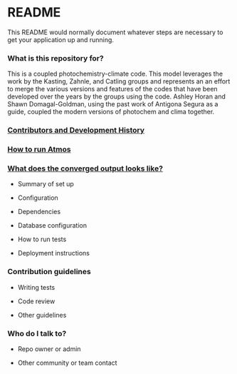 # README #

This README would normally document whatever steps are necessary to get your application up and running.

### What is this repository for? ###

This is a coupled photochemistry-climate code. This model leverages
the work by the Kasting, Zahnle, and Catling groups and represents an
an effort to merge the various versions and features of the codes
that have been developed over the years by the groups using the code. Ashley Horan and Shawn Domagal-Goldman, using the past work of Antigona Segura as a guide, coupled the modern versions of photochem and clima together.

### [Contributors and Development History](https://bitbucket.org/ravikopparapu/contributors/wiki/Contributors) ###

### [How to run Atmos](https://bitbucket.org/ravikopparapu/how-to-run-atmos/wiki/How%20to%20Run%20Atmos) ###

### [What does the converged output looks like?]() ###

* Summary of set up

* Configuration

* Dependencies

* Database configuration

* How to run tests

* Deployment instructions

### Contribution guidelines ###

* Writing tests

* Code review

* Other guidelines

### Who do I talk to? ###

* Repo owner or admin

* Other community or team contact